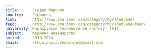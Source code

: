 ```yaml
---
title:      Стефан Маринов
country:    Германия
link:       http://www.smarinov.com/category/bg/sledvane/
feed:       http://www.smarinov.com/category/bg/sledvane/feed/ 
university: Карлсруески технологичен институт (KIT)
subject:    Машинно инженерство
period:     2010–2014
email:      ste.alabala.vemarinov@gmail.com
---
```

